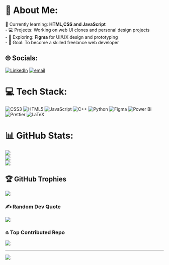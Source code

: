# 💫 About Me:
🎯 Currently learning: **HTML,CSS and JavaScript**<br>- 💻 Projects: Working on web UI clones and personal design projects<br>- 🎨 Exploring: **Figma** for UI/UX design and prototyping<br>- 🚀 Goal: To become a skilled freelance web developer


## 🌐 Socials:
[![LinkedIn](https://img.shields.io/badge/LinkedIn-%230077B5.svg?logo=linkedin&logoColor=white)](https://linkedin.com/in/https://www.linkedin.com/in/shayanhusayn/) [![email](https://img.shields.io/badge/Email-D14836?logo=gmail&logoColor=white)](mailto:shayanhusayn1@gmail.com) 

# 💻 Tech Stack:
![CSS3](https://img.shields.io/badge/css3-%231572B6.svg?style=for-the-badge&logo=css3&logoColor=white) ![HTML5](https://img.shields.io/badge/html5-%23E34F26.svg?style=for-the-badge&logo=html5&logoColor=white) ![JavaScript](https://img.shields.io/badge/javascript-%23323330.svg?style=for-the-badge&logo=javascript&logoColor=%23F7DF1E) ![C++](https://img.shields.io/badge/c++-%2300599C.svg?style=for-the-badge&logo=c%2B%2B&logoColor=white) ![Python](https://img.shields.io/badge/python-3670A0?style=for-the-badge&logo=python&logoColor=ffdd54) ![Figma](https://img.shields.io/badge/figma-%23F24E1E.svg?style=for-the-badge&logo=figma&logoColor=white) ![Power Bi](https://img.shields.io/badge/power_bi-F2C811?style=for-the-badge&logo=powerbi&logoColor=black) ![Prettier](https://img.shields.io/badge/prettier-%23F7B93E.svg?style=for-the-badge&logo=prettier&logoColor=black) ![LaTeX](https://img.shields.io/badge/latex-%23008080.svg?style=for-the-badge&logo=latex&logoColor=white)
# 📊 GitHub Stats:
![](https://github-readme-stats.vercel.app/api?username=shayanhusayn&theme=dark&hide_border=false&include_all_commits=false&count_private=false)<br/>
![](https://nirzak-streak-stats.vercel.app/?user=shayanhusayn&theme=dark&hide_border=false)<br/>
![](https://github-readme-stats.vercel.app/api/top-langs/?username=shayanhusayn&theme=dark&hide_border=false&include_all_commits=false&count_private=false&layout=compact)

## 🏆 GitHub Trophies
![](https://github-profile-trophy.vercel.app/?username=shayanhusayn&theme=onedark&no-frame=false&no-bg=false&margin-w=4)

### ✍️ Random Dev Quote
![](https://quotes-github-readme.vercel.app/api?type=horizontal&theme=radical)

### 🔝 Top Contributed Repo
![](https://github-contributor-stats.vercel.app/api?username=shayanhusayn&limit=5&theme=dark&combine_all_yearly_contributions=true)

---
[![](https://visitcount.itsvg.in/api?id=shayanhusayn&icon=0&color=0)](https://visitcount.itsvg.in)

<!-- Proudly created with GPRM ( https://gprm.itsvg.in ) -->
